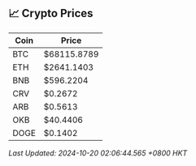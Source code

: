 ## 📈 Crypto Prices

| Coin | Price |
| ---- | ----- |
| BTC | $68115.8789 |
| ETH | $2641.1403 |
| BNB | $596.2204 |
| CRV | $0.2672 |
| ARB | $0.5613 |
| OKB | $40.4406 |
| DOGE | $0.1402 |

_Last Updated: 2024-10-20 02:06:44.565 +0800 HKT_